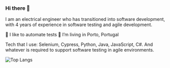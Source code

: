 ### Hi there 👋

I am an electrical engineer who has transitioned into software development, with 4 years of experience in software testing and agile development.

🤖 I like to automate tests
📌 I’m living in Porto, Portugal

Tech that I use: Selenium, Cypress, Python, Java, JavaScript, C#. And whatever is required to support software testing in agile environments.

![Top Langs](https://github-readme-stats.vercel.app/api/top-langs/?username=mcalheiro&layout=compact)

<!--
**mcalheiro/mcalheiro** is a ✨ _special_ ✨ repository because its `README.md` (this file) appears on your GitHub profile.

Here are some ideas to get you started:

- 👯 I’m looking to collaborate on ...
- 🤔 I’m looking for help with ...
- 💬 Ask me about ...
- 😄 Pronouns: ...
- 📫 How to reach me: ...
- ⚡ Fun fact: ...
-->
